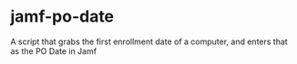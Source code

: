 # jamf-po-date
 A script that grabs the first enrollment date of a computer, and enters that as the PO Date in Jamf
